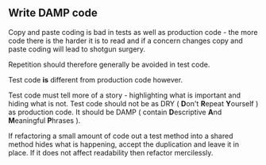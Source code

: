 ## Write DAMP code

Copy and paste coding is bad in tests as well as production code - the more code there is the harder it is to read and if a concern changes copy and paste coding will lead to shotgun surgery. 

Repetition should therefore generally be avoided in test code.

Test code **is** different from production code however. 

Test code must tell more of a story - highlighting what is important and hiding what is not. Test code should not be as DRY ( **D**on't **R**epeat **Y**ourself ) as production code. It should be DAMP ( contain **D**escriptive **A**nd **M**eaningful **P**hrases ).

If refactoring a small amount of code out a test method into a shared method hides what is happening, accept the duplication and leave it in place. If it does not affect readability then refactor mercilessly.

